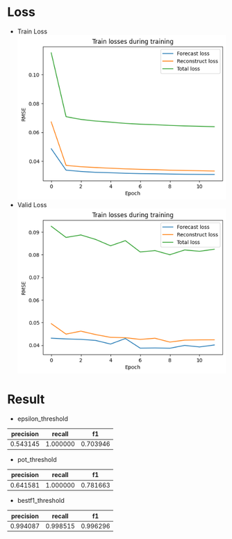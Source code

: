 # Loss

- Train Loss
  ![](img/1-1_iter0_trainloss.png)
- Valid Loss
  ![](img/1-1_iter0_validloss.png)

# Result

- epsilon_threshold

|precision|recall|f1|
| ---- | ---- | ---- |
|0.543145|1.000000|0.703946|


- pot_threshold

|precision|recall|f1|
| ---- | ---- | ---- |
|0.641581|1.000000|0.781663|

- bestf1_threshold

|precision|recall|f1|
| ---- | ---- | ---- |
|0.994087|0.998515|0.996296|

